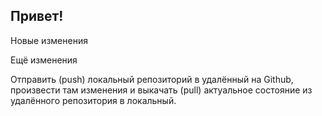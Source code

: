 ## Привет!

Новые изменения

Ещё изменения

Отправить (push) локальный репозиторий в удалённый на Github, произвести там изменения и выкачать (pull) актуальное состояние из удалённого репозитория в локальный.
